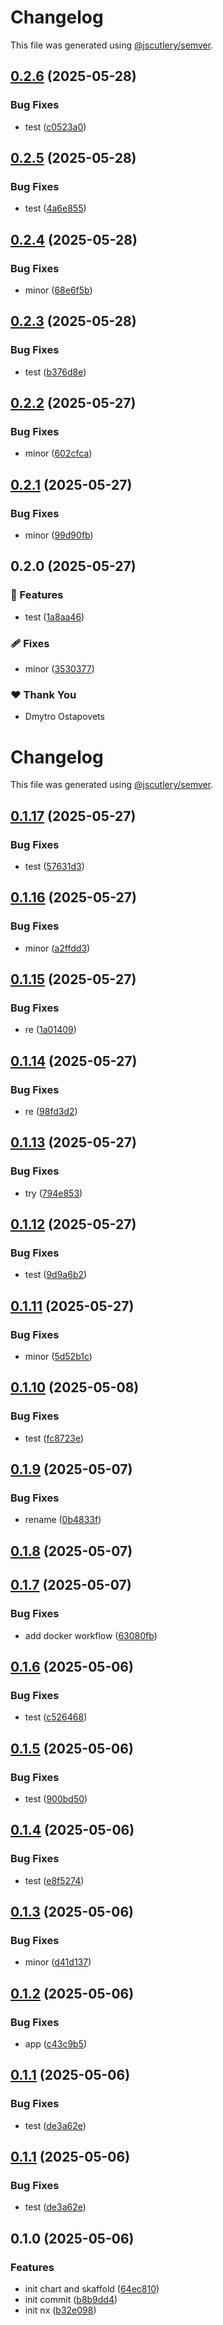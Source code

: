 # Changelog

This file was generated using [@jscutlery/semver](https://github.com/jscutlery/semver).

## [0.2.6](https://github.com/DOstapovets/mono-skaffold-nx/compare/client-0.2.5...client-0.2.6) (2025-05-28)


### Bug Fixes

* test ([c0523a0](https://github.com/DOstapovets/mono-skaffold-nx/commit/c0523a0a1bfba1dbb9b2772b3695b49134b9a3ab))

## [0.2.5](https://github.com/DOstapovets/mono-skaffold-nx/compare/client-0.2.4...client-0.2.5) (2025-05-28)


### Bug Fixes

* test ([4a6e855](https://github.com/DOstapovets/mono-skaffold-nx/commit/4a6e855b65d654ae42449edb5b96e25f3c5078b4))

## [0.2.4](https://github.com/DOstapovets/mono-skaffold-nx/compare/client-0.2.3...client-0.2.4) (2025-05-28)


### Bug Fixes

* minor ([68e6f5b](https://github.com/DOstapovets/mono-skaffold-nx/commit/68e6f5b41935560b8b3548336087371d057b983a))

## [0.2.3](https://github.com/DOstapovets/mono-skaffold-nx/compare/client-0.2.2...client-0.2.3) (2025-05-28)


### Bug Fixes

* test ([b376d8e](https://github.com/DOstapovets/mono-skaffold-nx/commit/b376d8e9181598f96d18d2a144b2f6f86fdd3bfa))

## [0.2.2](https://github.com/DOstapovets/mono-skaffold-nx/compare/client-0.2.1...client-0.2.2) (2025-05-27)


### Bug Fixes

* minor ([602cfca](https://github.com/DOstapovets/mono-skaffold-nx/commit/602cfca287e929975d7b65f2f54f33b8e004e302))

## [0.2.1](https://github.com/DOstapovets/mono-skaffold-nx/compare/client-0.2.0...client-0.2.1) (2025-05-27)


### Bug Fixes

* minor ([99d90fb](https://github.com/DOstapovets/mono-skaffold-nx/commit/99d90fbdd1737acfaea5d0a7b0687ae7e6da0a13))

## 0.2.0 (2025-05-27)

### 🚀 Features

- test ([1a8aa46](https://github.com/DOstapovets/mono-skaffold-nx/commit/1a8aa46))

### 🩹 Fixes

- minor ([3530377](https://github.com/DOstapovets/mono-skaffold-nx/commit/3530377))

### ❤️ Thank You

- Dmytro Ostapovets

# Changelog

This file was generated using [@jscutlery/semver](https://github.com/jscutlery/semver).

## [0.1.17](https://github.com/DOstapovets/mono-skaffold-nx/compare/client-0.1.16...client-0.1.17) (2025-05-27)


### Bug Fixes

* test ([57631d3](https://github.com/DOstapovets/mono-skaffold-nx/commit/57631d3e4e7b69d27ecfe2a5d31d32a038eb356b))

## [0.1.16](https://github.com/DOstapovets/mono-skaffold-nx/compare/client-0.1.15...client-0.1.16) (2025-05-27)


### Bug Fixes

* minor ([a2ffdd3](https://github.com/DOstapovets/mono-skaffold-nx/commit/a2ffdd331c809c4a3082f310995b91fde9a0d398))

## [0.1.15](https://github.com/DOstapovets/mono-skaffold-nx/compare/client-0.1.14...client-0.1.15) (2025-05-27)


### Bug Fixes

* re ([1a01409](https://github.com/DOstapovets/mono-skaffold-nx/commit/1a01409552c9bd916f818fdbaf81c163b1ee1dca))

## [0.1.14](https://github.com/DOstapovets/mono-skaffold-nx/compare/client-0.1.13...client-0.1.14) (2025-05-27)


### Bug Fixes

* re ([98fd3d2](https://github.com/DOstapovets/mono-skaffold-nx/commit/98fd3d2d212a039a50bbad6c4b815ca79156f512))

## [0.1.13](https://github.com/DOstapovets/mono-skaffold-nx/compare/client-0.1.12...client-0.1.13) (2025-05-27)


### Bug Fixes

*  try ([794e853](https://github.com/DOstapovets/mono-skaffold-nx/commit/794e8533b471f750ec4594006d62df4b550568af))

## [0.1.12](https://github.com/DOstapovets/mono-skaffold-nx/compare/client-0.1.11...client-0.1.12) (2025-05-27)


### Bug Fixes

* test ([9d9a6b2](https://github.com/DOstapovets/mono-skaffold-nx/commit/9d9a6b2b808322fe9737c64070f19615de9b87e4))

## [0.1.11](https://github.com/DOstapovets/mono-skaffold-nx/compare/client-0.1.10...client-0.1.11) (2025-05-27)


### Bug Fixes

* minor ([5d52b1c](https://github.com/DOstapovets/mono-skaffold-nx/commit/5d52b1ca33325e3f545ac55d398ca978868c1501))

## [0.1.10](https://github.com/DOstapovets/mono-skaffold-nx/compare/client-0.1.9...client-0.1.10) (2025-05-08)


### Bug Fixes

* test ([fc8723e](https://github.com/DOstapovets/mono-skaffold-nx/commit/fc8723e340fa6bff00ecbb2b3e4155e3403cfa56))

## [0.1.9](https://github.com/DOstapovets/mono-skaffold-nx/compare/client-0.1.8...client-0.1.9) (2025-05-07)


### Bug Fixes

* rename ([0b4833f](https://github.com/DOstapovets/mono-skaffold-nx/commit/0b4833fdd8e44417aff3c339856b80b2489dedb1))

## [0.1.8](https://github.com/DOstapovets/mono-skaffold-nx/compare/client-0.1.7...client-0.1.8) (2025-05-07)

## [0.1.7](https://github.com/DOstapovets/mono-skaffold-nx/compare/client-0.1.6...client-0.1.7) (2025-05-07)


### Bug Fixes

* add docker workflow ([63080fb](https://github.com/DOstapovets/mono-skaffold-nx/commit/63080fb239c339fe1bd1507e28f0a5b5edbc174a))

## [0.1.6](https://github.com/DOstapovets/mono-skaffold-nx/compare/client-0.1.5...client-0.1.6) (2025-05-06)


### Bug Fixes

* test ([c526468](https://github.com/DOstapovets/mono-skaffold-nx/commit/c5264685c3df2a57ec515af70d2f9cdbc81f72ef))

## [0.1.5](https://github.com/DOstapovets/mono-skaffold-nx/compare/client-0.1.4...client-0.1.5) (2025-05-06)


### Bug Fixes

* test ([900bd50](https://github.com/DOstapovets/mono-skaffold-nx/commit/900bd50ea783d28acd514db9dafe5e3341cd3f4a))

## [0.1.4](https://github.com/DOstapovets/mono-skaffold-nx/compare/client-0.1.3...client-0.1.4) (2025-05-06)


### Bug Fixes

* test ([e8f5274](https://github.com/DOstapovets/mono-skaffold-nx/commit/e8f5274c5cad1e3e57c6c11a2bf9882342b335d8))

## [0.1.3](https://github.com/DOstapovets/mono-skaffold-nx/compare/client-0.1.2...client-0.1.3) (2025-05-06)


### Bug Fixes

* minor ([d41d137](https://github.com/DOstapovets/mono-skaffold-nx/commit/d41d137d7f49a1d5103448848324ee5db2b0ab0c))

## [0.1.2](https://github.com/DOstapovets/mono-skaffold-nx/compare/client-0.1.1...client-0.1.2) (2025-05-06)


### Bug Fixes

* app ([c43c9b5](https://github.com/DOstapovets/mono-skaffold-nx/commit/c43c9b543d34377ae9da66252f3941c468ead2a6))

## [0.1.1](https://github.com/DOstapovets/mono-skaffold-nx/compare/client-0.1.0...client-0.1.1) (2025-05-06)


### Bug Fixes

* test ([de3a62e](https://github.com/DOstapovets/mono-skaffold-nx/commit/de3a62e3489215523ce40b26c9c0aae813de963b))

## [0.1.1](https://github.com/DOstapovets/mono-skaffold-nx/compare/client-0.1.0...client-0.1.1) (2025-05-06)


### Bug Fixes

* test ([de3a62e](https://github.com/DOstapovets/mono-skaffold-nx/commit/de3a62e3489215523ce40b26c9c0aae813de963b))

## 0.1.0 (2025-05-06)


### Features

* init chart and skaffold ([64ec810](https://github.com/DOstapovets/mono-skaffold-nx/commit/64ec81060d959667aa70aaacff32f6bd140d80a6))
* init commit ([b8b9dd4](https://github.com/DOstapovets/mono-skaffold-nx/commit/b8b9dd429b10ca1c22560e8ac2b9172349c6a718))
* init nx ([b32e098](https://github.com/DOstapovets/mono-skaffold-nx/commit/b32e09861e7dfc86a26fe8cc76fc066fe9ae6f09))
